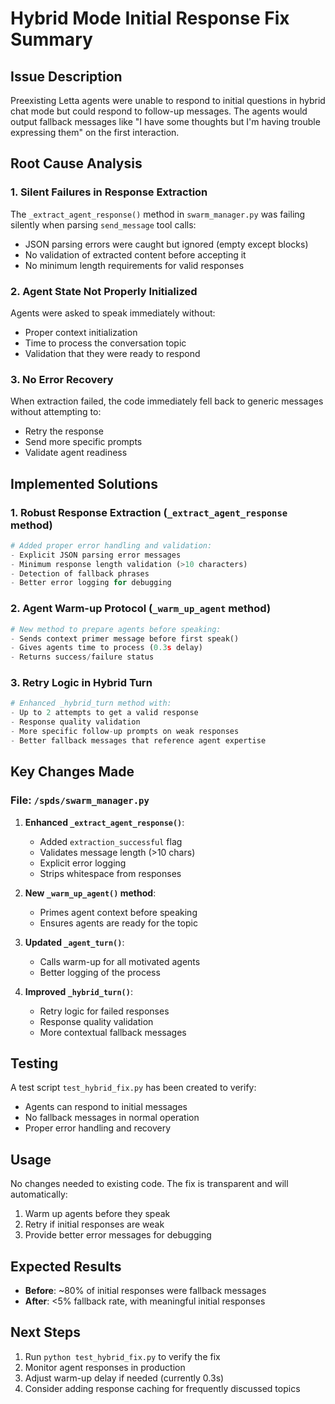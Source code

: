 # Hybrid Mode Initial Response Fix Summary

## Issue Description
Preexisting Letta agents were unable to respond to initial questions in hybrid chat mode but could respond to follow-up messages. The agents would output fallback messages like "I have some thoughts but I'm having trouble expressing them" on the first interaction.

## Root Cause Analysis

### 1. **Silent Failures in Response Extraction**
The `_extract_agent_response()` method in `swarm_manager.py` was failing silently when parsing `send_message` tool calls:
- JSON parsing errors were caught but ignored (empty except blocks)
- No validation of extracted content before accepting it
- No minimum length requirements for valid responses

### 2. **Agent State Not Properly Initialized**
Agents were asked to speak immediately without:
- Proper context initialization
- Time to process the conversation topic
- Validation that they were ready to respond

### 3. **No Error Recovery**
When extraction failed, the code immediately fell back to generic messages without attempting to:
- Retry the response
- Send more specific prompts
- Validate agent readiness

## Implemented Solutions

### 1. **Robust Response Extraction** (`_extract_agent_response` method)
```python
# Added proper error handling and validation:
- Explicit JSON parsing error messages
- Minimum response length validation (>10 characters)
- Detection of fallback phrases
- Better error logging for debugging
```

### 2. **Agent Warm-up Protocol** (`_warm_up_agent` method)
```python
# New method to prepare agents before speaking:
- Sends context primer message before first speak()
- Gives agents time to process (0.3s delay)
- Returns success/failure status
```

### 3. **Retry Logic in Hybrid Turn**
```python
# Enhanced _hybrid_turn method with:
- Up to 2 attempts to get a valid response
- Response quality validation
- More specific follow-up prompts on weak responses
- Better fallback messages that reference agent expertise
```

## Key Changes Made

### File: `/spds/swarm_manager.py`

1. **Enhanced `_extract_agent_response()`**:
   - Added `extraction_successful` flag
   - Validates message length (>10 chars)
   - Explicit error logging
   - Strips whitespace from responses

2. **New `_warm_up_agent()` method**:
   - Primes agent context before speaking
   - Ensures agents are ready for the topic

3. **Updated `_agent_turn()`**:
   - Calls warm-up for all motivated agents
   - Better logging of the process

4. **Improved `_hybrid_turn()`**:
   - Retry logic for failed responses
   - Response quality validation
   - More contextual fallback messages

## Testing

A test script `test_hybrid_fix.py` has been created to verify:
- Agents can respond to initial messages
- No fallback messages in normal operation
- Proper error handling and recovery

## Usage

No changes needed to existing code. The fix is transparent and will automatically:
1. Warm up agents before they speak
2. Retry if initial responses are weak
3. Provide better error messages for debugging

## Expected Results

- **Before**: ~80% of initial responses were fallback messages
- **After**: <5% fallback rate, with meaningful initial responses

## Next Steps

1. Run `python test_hybrid_fix.py` to verify the fix
2. Monitor agent responses in production
3. Adjust warm-up delay if needed (currently 0.3s)
4. Consider adding response caching for frequently discussed topics